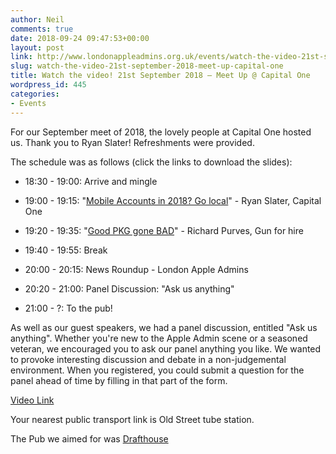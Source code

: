 ```yaml
---
author: Neil
comments: true
date: 2018-09-24 09:47:53+00:00
layout: post
link: http://www.londonappleadmins.org.uk/events/watch-the-video-21st-september-2018-meet-up-capital-one/
slug: watch-the-video-21st-september-2018-meet-up-capital-one
title: Watch the video! 21st September 2018 – Meet Up @ Capital One
wordpress_id: 445
categories:
- Events
---
```


For our September meet of 2018, the lovely people at Capital One hosted us. Thank you to Ryan Slater! Refreshments were provided.

The schedule was as follows (click the links to download the slides):



 	
  * 18:30 - 19:00: Arrive and mingle

 	
  * 19:00 - 19:15: "[Mobile Accounts in 2018? Go local](https://drive.google.com/open?id=1QA69ooonQJUC4rk_JM-xi_b3PQy36E0m)" - Ryan Slater, Capital One

 	
  * 19:20 - 19:35: "[Good PKG gone BAD](https://drive.google.com/open?id=1Oz1j89TYwNfIS2teQKQsg47dJm5cfN68)" - Richard Purves, Gun for hire

 	
  * 19:40 - 19:55: Break

 	
  * 20:00 - 20:15: News Roundup - London Apple Admins

 	
  * 20:20 - 21:00: Panel Discussion: "Ask us anything"

 	
  * 21:00 - ?: To the pub!


As well as our guest speakers, we had a panel discussion, entitled "Ask us anything". Whether you're new to the Apple Admin scene or a seasoned veteran, we encouraged you to ask our panel anything you like. We wanted to provoke interesting discussion and debate in a non-judgemental environment. When you registered, you could submit a question for the panel ahead of time by filling in that part of the form.

[Video Link](https://youtu.be/b9WEaYK3yeE)

Your nearest public transport link is Old Street tube station.

The Pub we aimed for was [Drafthouse](https://www.drafthouse.co.uk/locations/old-street)
